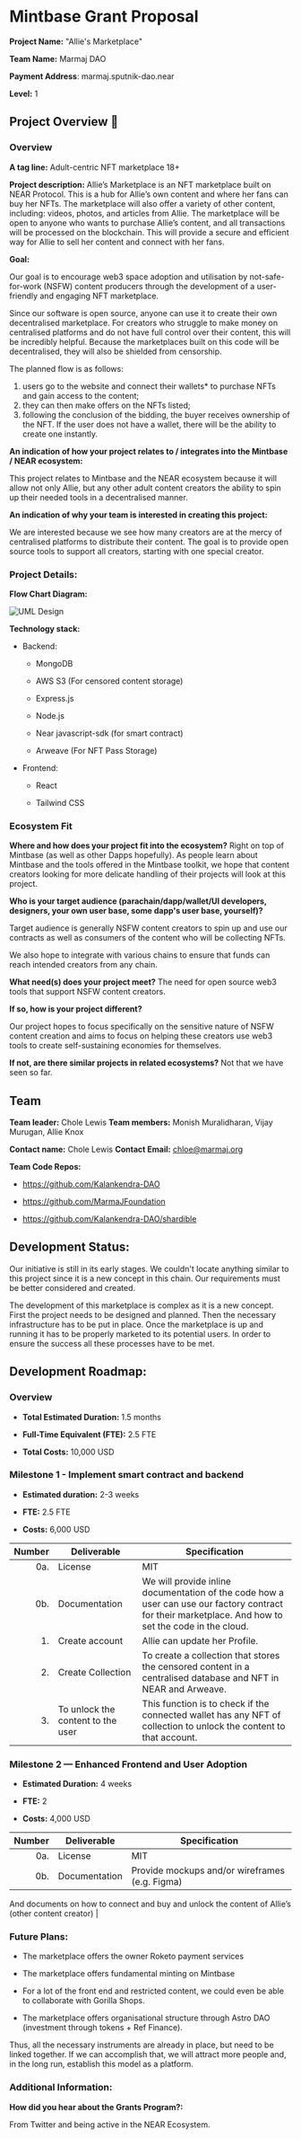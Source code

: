   # Mintbase Grant Proposal
 **Project Name:** "Allie's Marketplace"

**Team Name:** Marmaj DAO

**Payment Address**: marmaj.sputnik-dao.near

**Level:** 1
  

## Project Overview :page_facing_up: 

### Overview
**A tag line:**  Adult-centric NFT marketplace 18+

**Project description:**  Allie’s Marketplace is an NFT marketplace built on NEAR Protocol. This is a hub for Allie’s own content and where her fans can buy her NFTs. The marketplace will also offer a variety of other content, including: videos, photos, and articles from Allie. The marketplace will be open to anyone who wants to purchase Allie’s content, and all transactions will be processed on the blockchain. This will provide a secure and efficient way for Allie to sell her content and connect with her fans.

  

**Goal:**

  

Our goal is to encourage web3 space adoption and utilisation by not-safe-for-work (NSFW) content producers through the development of a user-friendly and engaging NFT marketplace.

  

Since our software is open source, anyone can use it to create their own decentralised marketplace. For creators who struggle to make money on centralised platforms and do not have full control over their content, this will be incredibly helpful. Because the marketplaces built on this code will be decentralised, they will also be shielded from censorship.

  

The planned flow is as follows: 
1) users go to the website and connect their wallets* to purchase NFTs and gain access to the content; 
2) they can then make offers on the NFTs listed; 
3) following the conclusion of the bidding, the buyer receives ownership of the NFT. If the user does not have a wallet, there will be the ability to create one instantly.

  
  

**An indication of how your project relates to / integrates into the Mintbase / NEAR ecosystem:**

  

This project relates to Mintbase and the NEAR ecosystem because it will allow not only Allie, but any other adult content creators the ability to spin up their needed tools in a decentralised manner.

  

**An indication of why your team is interested in creating this project:**

  

We are interested because we see how many creators are at the mercy of centralised platforms to distribute their content. The goal is to provide open source tools to support all creators, starting with one special creator.

  

  

### Project Details:

  

**Flow Chart Diagram:**

![UML Design](./UML.jpg)

**Technology stack:**
- Backend:
	- MongoDB

	- AWS S3 (For censored content storage)

	- Express.js

	- Node.js

	- Near javascript-sdk (for smart contract)

	- Arweave (For NFT Pass Storage)

  

- Frontend:

	- React
	
	- Tailwind CSS

### Ecosystem Fit

**Where and how does your project fit into the ecosystem?**
	Right on top of Mintbase (as well as other Dapps hopefully). As people learn about Mintbase and the tools offered in the Mintbase toolkit, we hope that content creators looking for more delicate handling of their projects will look at this project.


**Who is your target audience (parachain/dapp/wallet/UI developers, designers, your own user base, some dapp's user base, yourself)?**

Target audience is generally NSFW content creators to spin up and use our contracts as well as consumers of the content who will be collecting NFTs.

We also hope to integrate with various chains to ensure that funds can reach intended creators from any chain.

**What need(s) does your project meet?**
The need for open source web3 tools that support NSFW content creators.

**If so, how is your project different?**

Our project hopes to focus specifically on the sensitive nature of NSFW content creation and aims to focus on helping these creators use web3 tools to create self-sustaining economies for themselves.

 **If not, are there similar projects in related ecosystems?**
 Not that we have seen so far.

## Team

**Team leader:** Chole Lewis
**Team members:** Monish Muralidharan, Vijay Murugan, Allie Knox

**Contact name:** Chole Lewis
**Contact Email:** [chloe@marmaj.org](mailto:chloe@marmaj.org)

  
 **Team Code Repos:**

  

  

  

- https://github.com/Kalankendra-DAO

  

- https://github.com/MarmaJFoundation

  

  

- https://github.com/Kalankendra-DAO/shardible
 
## Development Status:

Our initiative is still in its early stages. We couldn't locate anything similar to this project since it is a new concept in this chain. Our requirements must be better considered and created.

  

The development of this marketplace is complex as it is a new concept. First the project needs to be designed and planned. Then the necessary infrastructure has to be put in place. Once the marketplace is up and running it has to be properly marketed to its potential users. In order to ensure the success all these processes have to be met.

## Development Roadmap:

### Overview

  

  

  

-  **Total Estimated Duration:** 1.5 months

  

  

-  **Full-Time Equivalent (FTE):** 2.5 FTE

  

  

-  **Total Costs:** 10,000 USD

### Milestone 1 -  Implement smart contract and backend

  

  

  

-  **Estimated duration:** 2-3 weeks

  

  

-  **FTE:** 2.5 FTE

  

  

-  **Costs:** 6,000 USD

| Number | Deliverable | Specification |
| -----: | ----------- | ------------- |
| 0a. | License | MIT |
| 0b. | Documentation | We will provide inline documentation of the code how a user can use our factory contract for their marketplace. And how to set the code in the cloud. |
| 1. | Create account| Allie can update her Profile. |  
| 2. | Create Collection | To create a collection that stores the censored content in a centralised database and NFT in NEAR and Arweave.|  
| 3. | To unlock the content to the user | This function is to check if the connected wallet has any NFT of collection to unlock the content to that account.|  
  

### Milestone 2 — Enhanced Frontend and User Adoption
  

  

  

-  **Estimated Duration:** 4 weeks

  

  

-  **FTE:** 2

  

  

-  **Costs:** 4,000 USD

| Number | Deliverable | Specification |
| -----: | ----------- | ------------- |
| 0a. | License | MIT|
| 0b. | Documentation | Provide mockups and/or wireframes (e.g. Figma)

And documents on how to connect and buy and unlock the content of Allie’s (other content creator) |


### Future Plans:

-   The marketplace offers the owner Roketo payment services
    

  

-   The marketplace offers fundamental minting on Mintbase
    

  

-   For a lot of the front end and restricted content, we could even be able to collaborate with Gorilla Shops.
    

  

-   The marketplace offers organisational structure through Astro DAO (investment through tokens + Ref Finance).
    

  

Thus, all the necessary instruments are already in place, but need to be linked together. If we can accomplish that, we will attract more people and, in the long run, establish this model as a platform.

### Additional Information:

**How did you hear about the Grants Program?:**

  

From Twitter and being active in the NEAR Ecosystem.
